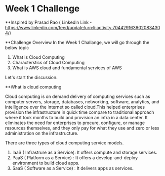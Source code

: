 # Week 1 Challenge 
**Inspired by Prasad Rao ( LinkedIn Link - https://www.linkedin.com/feed/update/urn:li:activity:7044291636020834304/)

**Challenge Overview
In the Week 1 Challange, we will go through the below topic

1. What is Cloud Computing
2. Characterstics of Cloud Computing
3. What is AWS cloud and fundamental services of AWS


Let's start the discussion.

**What is cloud computing

Cloud computing is on demand delivery of computing services such as computer servers, storage, databases, networking, software, analytics, and intelligence over the Internet so called cloud.This helped enterprises provision the infrastructure in quick time compare to traditional approach where it took months to build and provision an infra in a data center. It eliminates the need for enterprises to procure, configure, or manage resources themselves, and they only pay for what they use and zero or less administration on the infrastructure.

There are three types of cloud computing service models.
1. IaaS ( Infrastrure as a Service): It offers compute and storage services.
2. PaaS ( Platform as a Service) : It offers a develop-and-deploy environment to build cloud apps.
3. SaaS ( Software as a Service) : It delivers apps as services.



